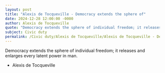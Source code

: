 ```yaml
---
layout: post
title: "Alexis de Tocqueville - Democracy extends the sphere of"
date: 2024-12-28 12:00:00 -0000
author: Alexis de Tocqueville
quote: "Democracy extends the sphere of individual freedom; it releases and enlarges every latent power in man."
subject: Civic duty
permalink: /Civic duty/Alexis de Tocqueville/Alexis de Tocqueville - Democracy extends the sphere of
---
```


Democracy extends the sphere of individual freedom; it releases and enlarges every latent power in man.

- Alexis de Tocqueville
